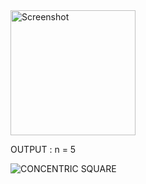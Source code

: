 <img src="https://github.com/user-attachments/assets/1ff234a6-a0a0-4460-98c7-af3eb5695a3c" alt="Screenshot" width="200">

OUTPUT :
n = 5


![CONCENTRIC SQUARE](https://github.com/user-attachments/assets/1582b349-9dc9-4949-b593-042af485d9fa)
